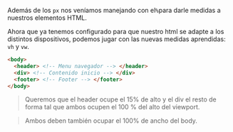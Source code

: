 Además de los `px` nos veníamos manejando con el` % `para darle medidas a nuestros elementos HTML. 

Ahora que ya tenemos configurado para que nuestro html se adapte a los distintos dispositivos, podemos jugar con las nuevas medidas aprendidas: `vh` y `vw`.

``` html
<body>
  <header> <!-- Menu navegador --> </header>
  <div> <!-- Contenido inicio --> </div>
  <footer> <!-- Footer --> </footer>
</body>
```

> Queremos que el header ocupe el 15% de alto y el div el resto de forma tal que ambos ocupen el 100 % del alto del viewport. 

> Ambos deben también ocupar el 100% de ancho del body.



